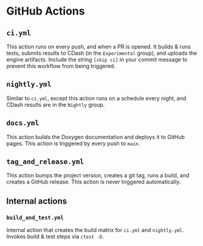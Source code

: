 # GitHub Actions

## `ci.yml`

This action runs on every push, and when a PR is opened. It builds & runs tests, submits results to CDash (in the `Experimental` group), and uploads the engine artifacts. Include the string `[skip ci]` in your commit message to prevent this workflow from being triggered.

## `nightly.yml`

Similar to `ci.yml`, except this action runs on a schedule every night, and CDash results are in the `Nightly` group.

## `docs.yml`

This action builds the Doxygen documentation and deploys it to GitHub pages. This action is triggered by every push to `main`.

## `tag_and_release.yml`

This action bumps the project version, creates a git tag, runs a build, and creates a GitHub release. This action is never triggered automatically.

## Internal actions

### `build_and_test.yml`

Internal action that creates the build matrix for `ci.yml` and `nightly.yml`. Invokes build & test steps via `ctest -D`.
